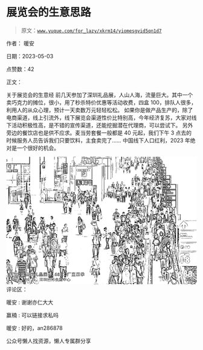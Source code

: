 # 展览会的生意思路

> 原文：[`www.yuque.com/for_lazy/xkrm14/yiomesgvid5qn1d7`](https://www.yuque.com/for_lazy/xkrm14/yiomesgvid5qn1d7)



作者： 暖安



日期：2023-05-03



点赞数：42

<ne-hole id="u3e8a1e52" data-lake-id="u3e8a1e52">

正文：



关于展览会的生意经 前几天参加了深圳礼品展，人山人海，流量巨大。其中一个卖巧克力的摊位，很小，用了秒杀特价优惠等活动收费，四盒 100，排队人很多，利用人的从众心理，预计一天卖数万元轻轻松松。 如果你是做产品生产的，除了电商渠道，线上引流外，线下展览会渠道性价比特别高，今年经济复苏，大家对线下活动积极性高，是不错的宣传渠道，还能挖掘潜在代理商，可以尝试下。 另外旁边的餐饮店也是供不应求。麦当劳套餐一般都是 40 元起，我们下午 3 点去的时候服务人员告诉我们只要饮料，主食卖完了…… 中国线下人口红利，2023 年绝对是一个很好的机会。



![](img/bd2214e866fa0bc72f8748d170bde07f.png)  <ne-hole id="ucf84c39d" data-lake-id="ucf84c39d"><ne-p id="u935aca3e" data-lake-id="u935aca3e">评论区：



暖安 : 谢谢亦仁大大



赢楠 : 可以链接求私吗



暖安 : 好的，an286878

<ne-hole id="u857cc7c8" data-lake-id="u857cc7c8">

公众号懒人找资源，懒人专属群分享

</ne-hole></ne-hole></ne-p></ne-hole>